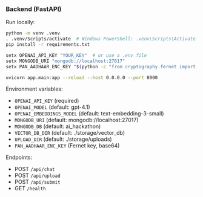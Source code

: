 ### Backend (FastAPI)

Run locally:

```bash
python -m venv .venv
. .venv/Scripts/activate  # Windows PowerShell: .venv\Scripts\Activate.ps1
pip install -r requirements.txt

setx OPENAI_API_KEY "YOUR_KEY"  # or use a .env file
setx MONGODB_URI "mongodb://localhost:27017"
setx PAN_AADHAAR_ENC_KEY "$(python -c "from cryptography.fernet import Fernet;print(Fernet.generate_key().decode())")"

uvicorn app.main:app --reload --host 0.0.0.0 --port 8000
```

Environment variables:

- `OPENAI_API_KEY` (required)
- `OPENAI_MODEL` (default: gpt-4.1)
- `OPENAI_EMBEDDINGS_MODEL` (default: text-embedding-3-small)
- `MONGODB_URI` (default: mongodb://localhost:27017)
- `MONGODB_DB` (default: ai_hackathon)
- `VECTOR_DB_DIR` (default: ./storage/vector_db)
- `UPLOAD_DIR` (default: ./storage/uploads)
- `PAN_AADHAAR_ENC_KEY` (Fernet key, base64)

Endpoints:

- POST `/api/chat`
- POST `/api/upload`
- POST `/api/submit`
- GET `/health`


